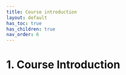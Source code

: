 ```yaml
---
title: Course introduction
layout: default
has_toc: true
has_children: true
nav_order: 6
---
```


# 1. Course Introduction